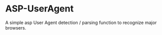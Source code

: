 ASP-UserAgent
=============

A simple asp User Agent detection / parsing function to recognize major browsers.
